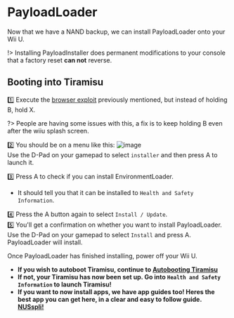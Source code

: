 # PayloadLoader

Now that we have a NAND backup, we can install PayloadLoader onto your Wii U.

!> Installing PayloadInstaller does permanent modifications to your console that a factory reset **can not** reverse.

## Booting into Tiramisu
1️⃣ Execute the [browser exploit](/browser) previously mentioned, but instead of holding B, hold X.

?> People are having some issues with this, a fix is to keep holding B even after the wiiu splash screen.

2️⃣ You should be on a menu like this:
![image](/environmentloader.jpg)\
Use the D-Pad on your gamepad to select `installer` and then press A to launch it.

3️⃣ Press A to check if you can install EnvironmentLoader.
- It should tell you that it can be installed to `Health and Safety Information`.

4️⃣ Press the A button again to select `Install / Update`.\
5️⃣ You'll get a confirmation on whether you want to install PayloadLoader. Use the D-Pad on your gamepad to select `Install` and press A. PayloadLoader will install.

Once PayloadLoader has finished installing, power off your Wii U.
- **If you wish to autoboot Tiramisu, continue to [Autobooting Tiramisu](/autoboot)**
- **If not, your Tiramisu has now been set up. Go into `Health and Safety Information` to launch Tiramisu!**
- **If you want to now install apps, we have app guides too! Heres the best app you can get here, in a clear and easy to follow guide. [NUSspli!](https://wiiu.skyybrew.xyz/#/NUSspli)**
